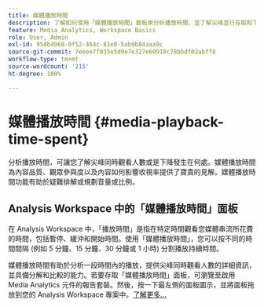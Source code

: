 ```yaml
---
title: 媒體播放時間
description: 了解如何使用「媒體播放時間」面板來分析播放時間，並了解尖峰並行存取和下降發生在何處。
feature: Media Analytics, Workspace Basics
role: User, Admin
exl-id: 958b4968-0f52-464c-81e0-5ab9b84aaa9c
source-git-commit: 7eeee7f035e5d9e7e327e60910c78bbdf02abff8
workflow-type: tm+mt
source-wordcount: '215'
ht-degree: 100%

---
```


# 媒體播放時間 {#media-playback-time-spent}

分析播放時間，可讓您了解尖峰同時觀看人數或是下降發生在何處。媒體播放時間為內容品質、觀眾參與度以及內容如何影響收視率提供了寶貴的見解。媒體播放時間功能有助於疑難排解或規劃音量或比例。

## Analysis Workspace 中的「媒體播放時間」面板

在 Analysis Workspace 中，「播放時間」是指在特定時間觀看您媒體串流所花費的時間，包括暫停、緩沖和開始時間。使用「媒體播放時間」，您可以按不同的時間間隔 (例如 5 分鐘、15 分鐘、30 分鐘或 1 小時) 分割播放持續時間。


媒體播放時間有助於分析一段時間內的播放，提供尖峰同時觀看人數的詳細資訊，並具備分解和比較的能力。若要存取「媒體播放時間」面板，可瀏覽至啟用 Media Analytics 元件的報告套裝。然後，按一下最左側的面板圖示，並將面板拖放到您的 Analysis Workspace 專案中。[了解更多...](https://experienceleague.adobe.com/docs/analytics/analyze/analysis-workspace/panels/media-playback-timespent/media-playback-time-spent.html)

<!-- ## DOES THIS APPLY Get Concurrent Viewers via Analytics Reporting API

REVISE You can also get concurrent viewer data for up to 1-month at a time at minute-level granularity using the Analytics Reporting API 2.0.  The reporting API uses the same definition of concurrent viewers as Analysis Workspace.  For more information see [_*Get concurrent viewers JSON report data with Analytics 2.0 APIs*_](/help/reporting/reports-and-analytics/get-concurrent-json20.md). -->
